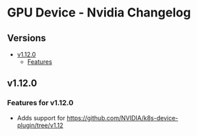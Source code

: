# GPU Device - Nvidia Changelog

## Versions

- [v1.12.0](#v1120)
  - [Features](#features-for-v1120)

## v1.12.0

### Features for v1.12.0

* Adds support for https://github.com/NVIDIA/k8s-device-plugin/tree/v1.12
